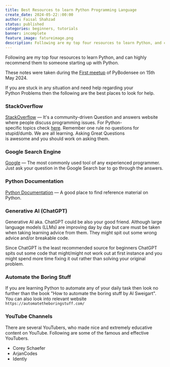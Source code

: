 ```yaml
---
title: Best Resources to learn Python Programming Language
create_date: 2024-05-22::00:00
author: Faisal Shahzad
status: published
categories: beginners, tutorials
banner: incomplete
feature_image: fatureimage.png
description: Following are my top four resources to learn Python, and can highly recommend them to someone starting up with Python.
---
```


Following are my top four resources to learn Python, and can highly recommend them to someone starting up with Python. 

These notes were taken during the [First meetup](/meetups/meetup-1-establishment-of-pybodensee-user-group/) of PyBodensee on 15th May 2024.

If you are stuck in any situation and need help regarding your Python Problems then the following are the best places to look for help.

### StackOverflow

[StackOverflow](https://www.stackoverflow.com/) — It's a community-driven Question and answers website where people discuss programming issues. For Python-specific topics check [here](https://stackoverflow.com/questions/tagged/python). Remember one rule no questions for stupid/dumb. We are all learning. Asking Great Questions is awesome and you should work on asking them.

### Google Search Engine

[Google](https://www.google.com/) — The most commonly used tool of any experienced programmer. Just ask your question in the Google Search bar to go through the answers.

### Python Documentation

[Python Documentation](https://docs.python.org/3/) — A good place to find reference material on Python.

### Generative AI (ChatGPT)

Generative AI aka. ChatGPT could be also your good friend. Although large language models (LLMs) are improving day by day but care must be taken when taking learning advice from them. They might spit out some wrong advice and/or breakable code. 

Since ChatGPT is the least recommended source for beginners ChatGPT spits out some code that might/might not work out at first instance and you might spend more time fixing it out rather than solving your original problem.

### Automate the Boring Stuff

If you are learning Python to automate any of your daily task then look no further than the book "How to automate the boring stuff by Al Sweigart". You can also look into relevant website ``https://automatetheboringstuff.com/``

### YouTube Channels

There are several YouTubers, who made nice and extremely educative content on YouTube. Following are some of the famous and effective YouTubers.

- Corey Schaefer
- ArjanCodes
- Idently

